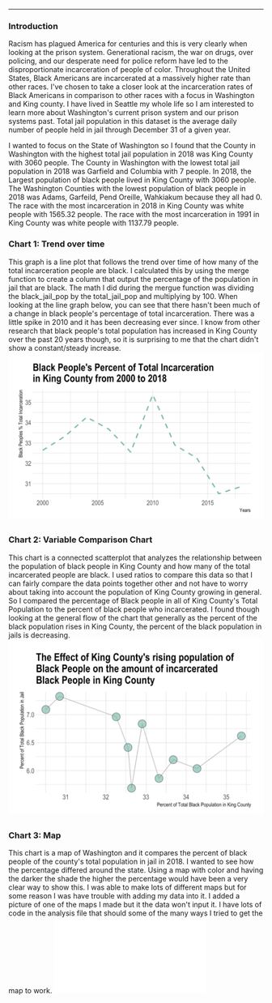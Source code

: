 
---
### Introduction
Racism has plagued America for centuries and this is very clearly when looking at the prison system. Generational racism, the war on drugs, over policing, and our desperate need for police reform have led to the disproportionate incarceration of people of color. Throughout the United States, Black Americans are incarcerated at a massively higher rate than other races. I've chosen to take a closer look at the incarceration rates of Black Americans in comparison to other races with a focus in Washington and King county. I have lived in Seattle my whole life so I am interested to learn more about Washington's current prison system and our prison systems past. Total jail population in this dataset is the average daily number of people held in jail through December 31 of a given year. 

I wanted to focus on the State of Washington so I found that the County in Washington with the highest total jail population in 2018 was King County with 3060 people. The County in Washington with the lowest total jail population in 2018 was Garfield and Columbia with 7 people. In 2018, the Largest population of black people lived in King County with 3060 people. The Washington Counties with the lowest population of black people in 2018 was Adams, Garfeild, Pend Oreille, Wahkiakum because they all had 0. The race with the most incarceration in 2018 in King County was white people with 1565.32 people. The race with the most incarceration in 1991 in King County was white people with 1137.79 people.

### Chart 1: Trend over time
This graph is a line plot that follows the trend over time of how many of the total incarceration people are black. I calculated this by using the merge function to create a column that output the percentage of the population in jail that are black. The math I did during the mergue function was dividing the black_jail_pop by the total_jail_pop and multiplying by 100. When looking at the line graph below, you can see that there hasn't been much of a change in black people's percentage of total incarceration. There was a little spike in 2010 and it has been decreasing ever since. I know from other research that black people's total population has increased in King County over the past 20 years though, so it is surprising to me that the chart didn't show a constant/steady increase.  
![](charts/chart1.png)

### Chart 2: Variable Comparison Chart
This chart is a connected scatterplot that analyzes the relationship between the population of black people in King County and how many of the total incarcerated people are black. I used ratios to compare this data so that I can fairly compare the data points together other and not have to worry about taking into account the population of King County growing in general. So I compared the percentage of Black people in all of King County's Total Population to the percent of black people who incarcerated. I found though looking at the general flow of the chart that generally as the percent of the black population rises in King County, the percent of the black population in jails is decreasing.
![](charts/chart2.png)

### Chart 3: Map
This chart is a map of Washington and it compares the percent of black people of the county's total population in jail in 2018. I wanted to see how the percentage differed around the state. Using a map with color and having the darker the shade the higher the percentage would have been a very clear way to show this. I was able to make lots of different maps but for some reason I was have trouble with adding my data into it. I added a picture of one of the maps I made but it the  data won't input it. I have lots of code in the analysis file that should some of the many ways I tried to get the map to work. 
![](charts/map.pgn)


